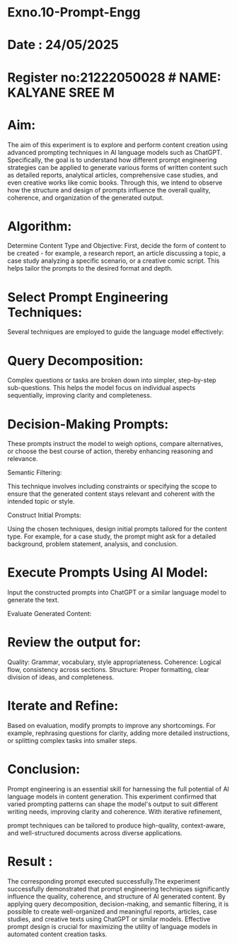 # Exno.10-Prompt-Engg
# Date : 24/05/2025
# Register no:21222050028            # NAME: KALYANE SREE M

# Aim:

The aim of this experiment is to explore and perform content creation using advanced prompting techniques in Al language models such as ChatGPT. Specifically, the goal is to understand how different prompt engineering strategies can be applied to generate various forms of written content­ such as detailed reports, analytical articles, comprehensive case studies, and even creative works like comic books. Through this, we intend to observe how the structure and design of prompts influence the overall quality, coherence, and organization of the generated output.

# Algorithm:

Determine Content Type and Objective: First, decide the form of content to be created -	for example, a research report, an article discussing a topic, a case study analyzing a specific scenario, or a creative comic script. This helps tailor the prompts to the desired format and depth.

# Select Prompt Engineering Techniques:

Several techniques are employed to guide the language model effectively:

# Query Decomposition:

Complex questions or tasks are broken down into simpler, step-by-step sub-questions. This helps the model focus on individual aspects sequentially, improving clarity and completeness.

# Decision-Making Prompts:

 
These prompts instruct the model to weigh options, compare alternatives, or choose the best course of action, thereby enhancing reasoning and relevance.

Semantic Filtering:

This technique involves including constraints or specifying the scope to ensure that the generated content stays relevant and coherent with the intended topic or style.

Construct Initial Prompts:

Using the chosen techniques, design initial prompts tailored for the content type. For example, for a case study, the prompt might ask for a detailed background, problem statement, analysis, and conclusion.

# Execute Prompts Using Al Model:

Input the constructed prompts into ChatGPT or a similar language model to generate the text.

Evaluate Generated Content:

# Review the output for:

Quality: Grammar, vocabulary, style appropriateness. Coherence: Logical flow, consistency across sections.
Structure: Proper formatting, clear division of ideas, and completeness.

# Iterate and Refine:

Based on evaluation, modify prompts to improve any shortcomings. For example, rephrasing questions for clarity, adding more detailed instructions, or splitting complex tasks into smaller steps.

# Conclusion:

Prompt engineering is an essential skill for harnessing the full potential of Al language models in content generation. This experiment confirmed that varied prompting patterns can shape the model's output to suit different writing needs, improving clarity and coherence. With iterative refinement,
 
prompt techniques can be tailored to produce high-quality, context-aware, and well-structured documents across diverse applications.

# Result :

The corresponding prompt executed successfully.The experiment successfully demonstrated that prompt engineering techniques significantly influence the quality, coherence, and structure of Al­ generated content. By applying query decomposition, decision-making, and semantic filtering, it is possible to create well-organized and meaningful reports, articles, case studies, and creative texts using ChatGPT or similar models. Effective prompt design is crucial for maximizing the utility of language models in automated content creation tasks.
